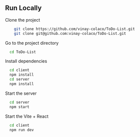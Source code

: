 
## Run Locally

Clone the project

```bash
    git clone https://github.com/vinay-colaco/ToDo-List.git
    git clone git@github.com:vinay-colaco/ToDo-List.git
```

Go to the project directory

```bash
  cd ToDo-List
```

Install dependencies

```bash
  cd client
  npm install
  cd server
  npm install
```

Start the server

```bash
  cd server
  npm start
```
Start the Vite + React

```bash
  cd client
  npm run dev
```

